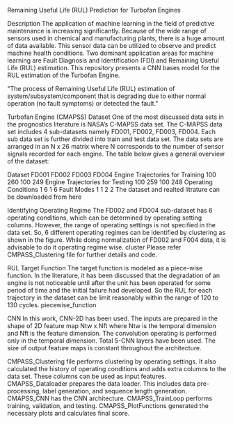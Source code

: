 Remaining Useful Life (RUL) Prediction for Turbofan Engines

Description
The application of machine learning in the field of predictive maintenance is increasing significantly. Because of the wide range of sensors used in chemical and manufacturing plants, there is a huge amount of data available. This sensor data can be utilized to observe and predict machine health conditions. Two dominant application areas for machine learning are Fault Diagnosis and Identification (FDI) and Remaining Useful Life (RUL) estimation. This repository presents a CNN bases model for the RUL estimation of the Turbofan Engine.

"The process of Remaining Useful Life (RUL) estimation of system/subsystem/component that is degrading due to either normal operation (no fault symptoms) or detected the fault."

Turbofan Engine (CMAPSS) Dataset
One of the most discussed data sets in the prognostics literature is NASA’s C-MAPSS data set. The C-MAPSS data set includes 4 sub-datasets namely FD001, FD002, FD003, FD004. Each sub data set is further divided into train and test data set. The data sets are arranged in an N x 26 matrix where N corresponds to the number of sensor signals recorded for each engine. The table below gives a general overview of the dataset:

Dataset	FD001	FD002	FD003	FD004
Engine Trajectories for Training	100	260	100	249
Engine Trajectories for Testing	100	259	100	248
Operating Conditions	1	6	1	6
Fault Modes	1	1	2	2
The dataset and realted litrature can be downloaded from here

Identifying Operating Regime
The FD002 and FD004 sub-dataset has 6 operating conditions, which can be determined by operating setting columns. However, the range of operating settings is not specified in the data set. So, 6 different operating regimes can be identified by clustering as shown in the figure. While doing normalization of FD002 and F004 data, it is advisable to do it operating regime wise. cluster Please refer CMPASS_Clustering file for further details and code.

RUL Target Function
The target function is modeled as a piece-wise function. In the literature, it has been discussed that the degradation of an engine is not noticeable until after the unit has been operated for some period of time and the initial failure had developed. So the RUL for each trajectory in the dataset can be limit reasonably within the range of 120 to 130 cycles. piecewise_function

CNN
In this work, CNN-2D has been used. The inputs are prepared in the shape of 2D feature map Ntw x Nft where Ntw is the temporal dimension and Nft is the feature dimension. The convolution operating is performed only in the temporal dimension. Total 5-CNN layers have been used. The size of output feature maps is constant throughout the architecture.


CMPASS_Clustering file performs clustering by operating settings. It also calculated the history of operating conditions and adds extra columns to the data set. These columns can be used as input features.
CMAPSS_Dataloader prepares the data loader. This includes data pre-processing, label generation, and sequence length generation.
CMAPSS_CNN has the CNN architecture.
CMAPSS_TrainLoop performs training, validation, and testing.
CMAPSS_PlotFunctions generated the necessary plots and calculates final score.


